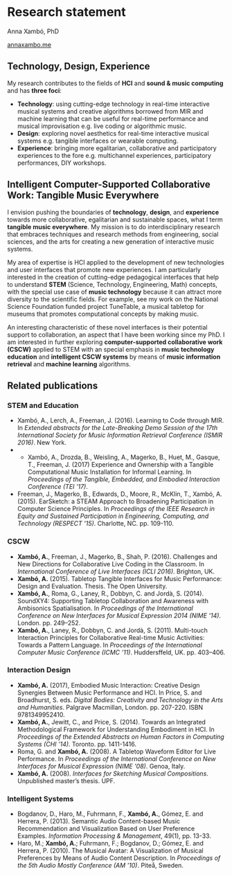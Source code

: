 # Research statement

Anna Xambó, PhD 

[annaxambo.me](http://annaxambo.me)

## Technology, Design, Experience

My research contributes to the fields of **HCI** and **sound & music computing** and has **three foci**:

* **Technology**: using cutting-edge technology in real-time interactive musical systems and creative algorithms borrowed from MIR and machine learning that can be useful for real-time performance and musical improvisation e.g. live coding or algorithmic music.
* **Design**: exploring novel aesthetics for real-time interactive musical systems e.g. tangible interfaces or wearable computing. 
* **Experience**: bringing more egalitarian, collaborative and participatory experiences to the fore e.g. multichannel experiences, participatory performances, DIY workshops. 

 
## Intelligent Computer-Supported Collaborative Work: Tangible Music Everywhere
 
I envision pushing the boundaries of **technology**, **design**, and **experience** towards more collaborative, egalitarian and sustainable spaces, what I term **tangible music everywhere**. My mission is to do interdisciplinary research that embraces techniques and research methods from engineering, social sciences, and the arts for creating a new generation of interactive music systems.

My area of expertise is HCI applied to the development of new technologies and user interfaces that promote new experiences. I am particularly interested in the creation of cutting-edge pedagogical interfaces that help to understand **STEM** (Science, Technology, Engineering, Math) concepts, with the special use case of **music technology** because it can attract more diversity to the scientific fields. For example, see my work on the National Science Foundation funded project TuneTable, a musical tabletop for museums that promotes computational concepts by making music.

An interesting characteristic of these novel interfaces is their potential support to collaboration, an aspect that I have been working since my PhD. I am interested in further exploring **computer-supported collaborative work (CSCW)** applied to STEM with an special emphasis in **music technology education** and **intelligent CSCW systems** by means of **music information retrieval** and **machine learning** algorithms.

## Related publications

### STEM and Education

* Xambó, A., Lerch, A., Freeman, J. (2016). Learning to Code through MIR. In *Extended abstracts for the Late-Breaking Demo Session of the 17th International Society for Music Information Retrieval Conference (ISMIR 2016)*. New York. 
* * Xambó, A., Drozda, B., Weisling, A., Magerko, B., Huet, M., Gasque, T., Freeman, J. (2017) Experience and Ownership with a Tangible Computational Music Installation for Informal Learning. In *Proceedings of the Tangible, Embedded, and Embodied Interaction Conference (TEI '17)*.
* Freeman, J., Magerko, B., Edwards, D., Moore, R., McKlin, T., Xambó, A. (2015). EarSketch: a STEAM Approach to Broadening Participation in Computer Science Principles. In *Proceedings of the IEEE Research in Equity and Sustained Participation in Engineering, Computing, and Technology (RESPECT '15)*. Charlotte, NC. pp. 109-110.

### CSCW

* **Xambó, A.**, Freeman, J., Magerko, B., Shah, P. (2016). Challenges and New Directions for Collaborative Live Coding in the Classroom. In *International Conference of Live Interfaces (ICLI 2016)*. Brighton, UK.
* **Xambó, A.** (2015). Tabletop Tangible Interfaces for Music Performance: Design and Evaluation. Thesis. The Open University.
* **Xambó, A.**, Roma, G., Laney, R., Dobbyn, C. and Jordà, S. (2014). SoundXY4: Supporting Tabletop Collaboration and Awareness with Ambisonics Spatialisation. In *Proceedings of the International Conference on New Interfaces for Musical Expression 2014 (NIME '14)*. London. pp. 249–252.
* **Xambó, A.**, Laney, R., Dobbyn, C. and Jordà, S. (2011). Multi-touch Interaction Principles for Collaborative Real-time Music Activities: Towards a Pattern Language. In *Proceedings of the International Computer Music Conference (ICMC ’11)*. Huddersffeld, UK. pp. 403–406.

### Interaction Design

* **Xambó, A.** (2017), Embodied Music Interaction: Creative Design Synergies Between Music Performance and HCI. In Price, S. and Broadhurst, S. eds. *Digital Bodies: Creativity and Technology in the Arts and Humanities*. Palgrave Macmillan, London. pp. 207-220. ISBN 9781349952410.
* **Xambó, A.**, Jewitt, C., and Price, S. (2014). Towards an Integrated Methodological Framework for Understanding Embodiment in HCI. In *Proceedings of the Extended Abstracts on Human Factors in Computing Systems (CHI '14)*. Toronto. pp. 1411-1416.
* Roma, G. and **Xambó, A.** (2008). A Tabletop Waveform Editor for Live Performance. In *Proceedings of the International Conference on New Interfaces for Musical Expression (NIME '08)*. Genoa, Italy.
* **Xambó, A.** (2008). *Interfaces for Sketching Musical Compositions*. Unpublished master’s thesis. UPF.

### Intelligent Systems

* Bogdanov, D., Haro, M., Fuhrmann, F., **Xambó, A.**, Gómez, E. and Herrera, P. (2013). Semantic Audio Content-based Music Recommendation and Visualization Based on User Preference Examples. *Information Processing & Management*, 49(1), pp. 13-33.
* Haro, M.; **Xambó, A.**; Fuhrmann, F.; Bogdanov, D.; Gómez, E. and Herrera, P. (2010). The Musical Avatar: A Visualization of Musical Preferences by Means of Audio Content Description. In *Proceedings of the 5th Audio Mostly Conference (AM '10)*. Piteå, Sweden.